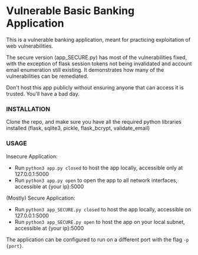 # Vulnerable Basic Banking Application

This is a vulnerable banking application, meant for practicing exploitation of web vulnerabilities. 

The secure version (app_SECURE.py) has most of the vulnerabilities fixed, with the exception of flask session tokens not being invalidated and account email enumeration still existing. It demonstrates how many of the vulnerabilities can be remediated. 

Don't host this app publicly without ensuring anyone that can access it is trusted. You'll have a bad day.

### INSTALLATION

Clone the repo, and make sure you have all the required python libraries installed (flask, sqlite3, pickle, flask_bcrypt, validate_email)

### USAGE

Insecure Application:
- Run `python3 app.py closed` to host the app locally, accessible only at 127.0.0.1:5000
- Run `python3 app.py open` to open the app to all network interfaces, accessible at {your ip}:5000

(Mostly) Secure Application:
- Run `python3 app_SECURE.py closed` to host the app locally, accessible on 127.0.0.1:5000
- Run `python3 app_SECURE.py open` to host the app on your local subnet, accessible at {your ip}:5000

The application can be configured to run on a different port with the flag `-p {port}`.


